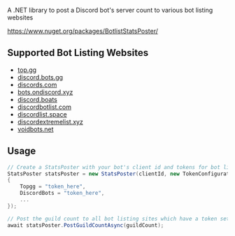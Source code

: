 A .NET library to post a Discord bot's server count to various bot listing websites

https://www.nuget.org/packages/BotlistStatsPoster/

## Supported Bot Listing Websites

 * [top.gg](https://top.gg/)
 * [discord.bots.gg](https://discord.bots.gg/)
 * [discords.com](https://discords.com/)
 * [bots.ondiscord.xyz](https://bots.ondiscord.xyz/)
 * [discord.boats](https://discord.boats/)
 * [discordbotlist.com](https://discordbotlist.com/)
 * [discordlist.space](https://discordlist.space/)
 * [discordextremelist.xyz](https://discordextremelist.xyz/)
 * [voidbots.net](https://voidbots.net/)
 
## Usage

```csharp
// Create a StatsPoster with your bot's client id and tokens for bot listing sites
StatsPoster statsPoster = new StatsPoster(clientId, new TokenConfiguration
{
    Topgg = "token_here",
    DiscordBots = "token_here",
    ...
});

// Post the guild count to all bot listing sites which have a token set
await statsPoster.PostGuildCountAsync(guildCount);
```
